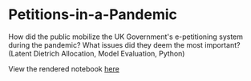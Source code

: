 # Petitions-in-a-Pandemic

How did the public mobilize the UK Government's e-petitioning system during the pandemic? What issues did they deem the most important? (Latent Dietrich Allocation, Model Evaluation, Python)

View the rendered notebook [here](https://nbviewer.jupyter.org/github/dshgna/Petitions-in-a-Pandemic/blob/master/Petitions%20in%20a%20Pandemic.ipynb)
